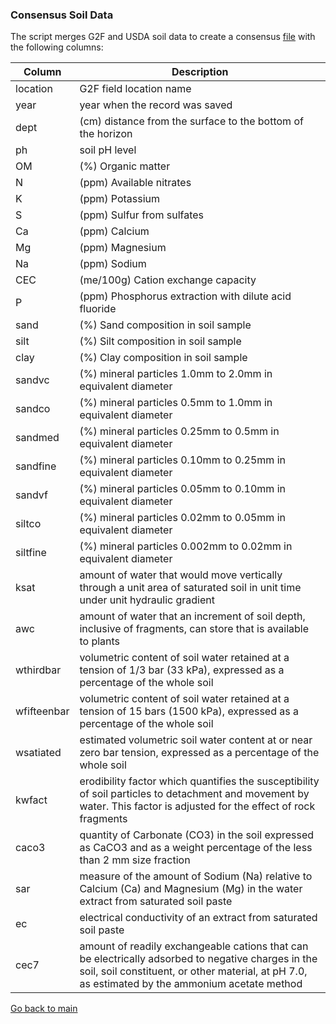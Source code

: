 ### Consensus Soil Data

The script merges G2F and USDA soil data to create a consensus [file](https://github.com/QuantGen/G2F_RESOURCES/blob/main/Data/OutputFiles/SoilData.csv) with the following columns:

|Column|Description|
|------|-----------|
|location| G2F field location name |
|year| year when the record was saved |
|dept| (cm) distance from the surface to the bottom of the horizon |
|ph| soil pH level |
|OM| (%) Organic matter |
|N| (ppm) Available nitrates |
|K| (ppm) Potassium |
|S| (ppm) Sulfur from sulfates |
|Ca| (ppm) Calcium |
|Mg| (ppm) Magnesium |
|Na| (ppm) Sodium |
|CEC| (me/100g) Cation exchange capacity |
|P| (ppm) Phosphorus extraction with dilute acid fluoride |
|sand| (%) Sand composition in soil sample |
|silt| (%) Silt composition in soil sample |
|clay| (%) Clay composition in soil sample |
|sandvc| (%) mineral particles 1.0mm to 2.0mm in equivalent diameter |
|sandco| (%) mineral particles 0.5mm to 1.0mm in equivalent diameter |
|sandmed| (%) mineral particles 0.25mm to 0.5mm in equivalent diameter |
|sandfine| (%) mineral particles 0.10mm to 0.25mm in equivalent diameter |
|sandvf| (%) mineral particles 0.05mm to 0.10mm in equivalent diameter |
|siltco| (%) mineral particles 0.02mm to 0.05mm in equivalent diameter |
|siltfine| (%) mineral particles 0.002mm to 0.02mm in equivalent diameter |
|ksat| amount of water that would move vertically through a unit area of saturated soil in unit time under unit hydraulic gradient |
|awc| amount of water that an increment of soil depth, inclusive of fragments, can store that is available to plants |
|wthirdbar| volumetric content of soil water retained at a tension of 1/3 bar (33 kPa), expressed as a percentage of the whole soil |
|wfifteenbar| volumetric content of soil water retained at a tension of 15 bars (1500 kPa), expressed as a percentage of the whole soil |
|wsatiated| estimated volumetric soil water content at or near zero bar tension, expressed as a percentage of the whole soil|
|kwfact| erodibility factor which quantifies the susceptibility of soil particles to detachment and movement by water. This factor is adjusted for the effect of rock fragments |
|caco3| quantity of Carbonate (CO3) in the soil expressed as CaCO3 and as a weight percentage of the less than 2 mm size fraction |
|sar| measure of the amount of Sodium (Na) relative to Calcium (Ca) and Magnesium (Mg) in the water extract from saturated soil paste |
|ec| electrical conductivity of an extract from saturated soil paste |
|cec7| amount of readily exchangeable cations that can be electrically adsorbed to negative charges in the soil, soil constituent, or other material, at pH 7.0, as estimated by the ammonium acetate method |

[Go back to main](https://github.com/QuantGen/G2F_RESOURCES)
